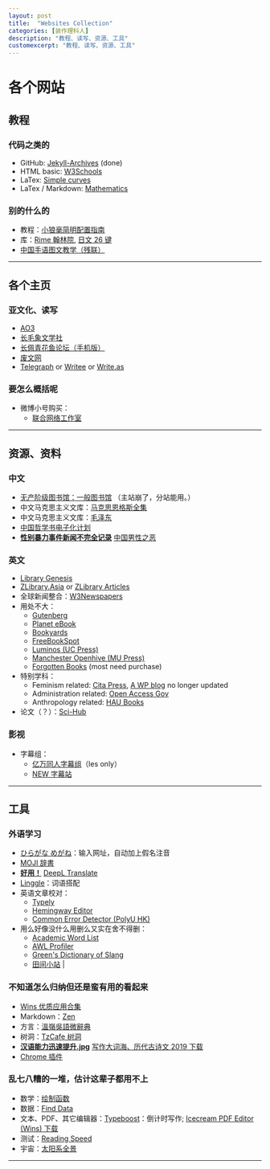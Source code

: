 ```yaml
---
layout: post
title:  "Websites Collection"
categories: [装作理科人]
description: "教程、读写、资源、工具"
customexcerpt: "教程、读写、资源、工具"
---
```


# 各个网站

## 教程

### 代码之类的

* GitHub: [Jekyll-Archives](https://github.com/jekyll/jekyll-archives) (done)
* HTML basic: [W3Schools](https://www.w3schools.com/)
* LaTex: [Simple curves](https://www.overleaf.com/learn/latex/LaTeX_Graphics_using_TikZ:_A_Tutorial_for_Beginners_(Part_1)%E2%80%94Basic_Drawing)
* LaTex / Markdown: [Mathematics](https://www.calvin.edu/~rpruim/courses/s341/S17/from-class/MathinRmd.html)

### 别的什么的

* 教程：[小狼毫简明配置指南](https://www.jianshu.com/p/296bba666604?open=1)
* 库：[Rime 翰林院](https://github.com/rime-aca), [日文 26 键](https://github.com/gkovacs/rime-japanese)
* [中国手语图文教学（残联）](http://www.cdpf.org.cn/special/zgsy/node_305701.htm)

-----

## 各个主页

### 亚文化、读写

* [AO3](https://archiveofourown.org/)
* [长毛象文学社](https://mastodonnovelclub.boards.net/)
* [长佩青花鱼论坛（手机版）](https://allcp.net/forum.php?mobile=yes)
* [废文网](https://sosad.fun/)
* [Telegraph](https://telegra.ph/) or [Writee]() or [Write.as]()

### 要怎么概括呢

* 微博小号购买：
  * [联合网络工作室](http://www.xiaohao.kim/mobile)

-----

## 资源、资料

### 中文

* [无产阶级图书馆：一般图书馆](https://library.proletarian.me/My_library_table.php) （主站崩了，分站能用。）
* 中文马克思主义文库：[马克思恩格斯全集](https://www.marxists.org/chinese/marx-engels/index.htm)
* 中文马克思主义文库：[毛泽东](https://www.marxists.org/chinese/maozedong/index.htm)
* [中国哲学书电子化计划](https://ctext.org/pre-qin-and-han/zhs)
* <strong><u>性别暴力事件新闻不完全记录</u></strong> [中国男性之恶](https://cnwoman-bot.github.io/evil-man/)

### 英文

* [Library Genesis](http://gen.lib.rus.ec/)
* [ZLibrary.Asia](https://b-ok.as/) or [ZLibrary Articles](https://booksc.org/)
* 全球新闻整合：[W3Newspapers](https://www.w3newspapers.com/)
* 用处不大：
  * [Gutenberg](http://www.gutenberg.org/)
  * [Planet eBook](https://www.planetebook.com/)
  * [Bookyards](https://www.bookyards.com/en)
  * [FreeBookSpot](http://www.freebookspot.es/)
  * [Luminos (UC Press)](https://www.luminosoa.org/site/)
  * [Manchester Openhive (MU Press)](https://www.manchesteropenhive.com/)
  * [Forgotten Books](https://www.forgottenbooks.com/en) (most need purchase)
* 特别学科：
  * Feminism related: [Cita Press](https://citapress.org/#home), [A WP blog](https://12rec5.wordpress.com/) no longer updated
  * Administration related: [Open Access Gov](https://www.openaccessgovernment.org/)
  * Anthropology related: [HAU Books](https://haubooks.org/)
* 论文（？）：[Sci-Hub](https://sci-hub.tw/)

### 影视

* 字幕组：
  * [亿万同人字幕组](http://ywtrzm.com/)（les only）
  * [NEW 字幕站](https://newzmz.com/index.html)

-----

## 工具

### 外语学习

* [ひらがな めがね](http://www.hiragana.jp/index.html)：输入网址，自动加上假名注音
* [MOJI 辞書](https://www.mojidict.com/)
* <strong><u>好用！</u></strong> [DeepL Translate](https://www.deepl.com/translator)
* [Linggle](https://linggle.com/)：词语搭配
* 英语文章校对：
  * [Typely](https://typely.com/)
  * [Hemingway Editor](http://www.hemingwayapp.com/)
  * [Common Error Detector (PolyU HK)](http://www2.elc.polyu.edu.hk/cill/errordetector.htm)
* 用么好像没什么用删么又实在舍不得删：
  * [Academic Word List](http://www.uefap.com/vocab/select/awl.htm)
  * [AWL Profiler](http://www4.caes.hku.hk/vocabulary/profile.htm)
  * [Green's Dictionary of Slang](https://greensdictofslang.com/)
  * [田间小站](https://www.tjxz.cc/) |

### 不知道怎么归纳但还是蛮有用的看起来

* [Wins 优质应用合集](https://github.com/Awesome-Windows/Awesome)
* Markdown：[Zen](https://zen.unit.ms/)
* 方言：[溫嶺吳語微辭典](https://qaanlid.wordpress.com/?tdsourcetag=s_pcqq_aiomsg)
* 树洞：[TzCafe 树洞](https://forms.yandex.com/u/5e26953f119d8b0d0aa434fc/)
* <strong><u>汉语能力迅速提升.jpg</u></strong> [写作大词海、历代古诗文 2019 下载](http://www.zhsc.com/indexgb.htm)
* [Chrome 插件](https://chrome.zzzmh.cn/index)

### 乱七八糟的一堆，估计这辈子都用不上

* 数学：[绘制函数](https://zh.numberempire.com/graphingcalculator.php)
* 数据：[Find Data](https://www.icpsr.umich.edu/web/pages/ICPSR/index.html)
* 文本、PDF、其它编辑器：[Typeboost](https://www.typeboost.io/)：倒计时写作; [Icecream PDF Editor (Wins) 下载](https://icecreamapps.com/PDF-Editor/)
* 测试：[Reading Speed](http://pages.email.nypl.org/speed-read/index?PromoSrc=2016_Speed_Reading_Quiz_FB&utm_source=Facebook&utm_medium=referral&utm_term=2016SpeedReadingQuiz&utm_content=FB02&utm_campaign=2016SpeedReadingQuiz)
* 宇宙：[太阳系全景](https://720yun.com/t/eb42ejpvu1a?scene_id=365147)

-----
